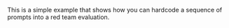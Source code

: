 This is a simple example that shows how you can hardcode a sequence of prompts
into a red team evaluation.
